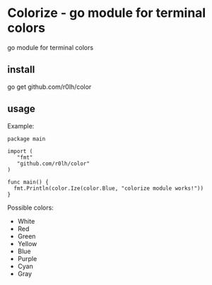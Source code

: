 # Colorize - go module for terminal colors

go module for terminal colors

## install

go get github.com/r0lh/color

## usage

Example:

```
package main

import (
   "fmt"
   "github.com/r0lh/color"
)

func main() {
  fmt.Println(color.Ize(color.Blue, "colorize module works!"))
}
```

Possible colors:
- White
- Red
- Green
- Yellow
- Blue
- Purple
- Cyan
- Gray

